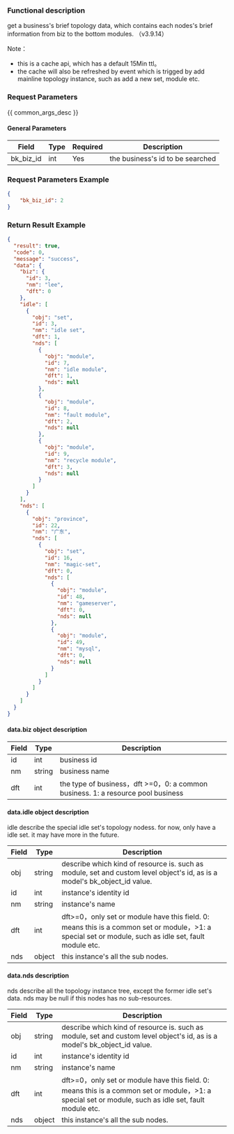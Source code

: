 ### Functional description

get a business's brief topology data, which contains each nodes's brief information from biz to the bottom modules. （v3.9.14）

Note： 
- this is a cache api, which has a default 15Min ttl。
- the cache will also be refreshed by event which is trigged by add mainline topology instance, such as add a new set, module etc.

### Request Parameters

{{ common_args_desc }}

#### General Parameters

| Field                |  Type       | Required	   | Description                            |
|----------------------|------------|--------|--------------------------------------------------|
| bk_biz_id              | int     | Yes    | the business's id to be searched          |


### Request Parameters Example

```json
{
    "bk_biz_id": 2
}
```

### Return Result Example

```json
{
  "result": true,
  "code": 0,
  "message": "success",
  "data": {
    "biz": {
      "id": 3,
      "nm": "lee",
      "dft": 0
    },
    "idle": [
      {
        "obj": "set",
        "id": 3,
        "nm": "idle set",
        "dft": 1,
        "nds": [
          {
            "obj": "module",
            "id": 7,
            "nm": "idle module",
            "dft": 1,
            "nds": null
          },
          {
            "obj": "module",
            "id": 8,
            "nm": "fault module",
            "dft": 2,
            "nds": null
          },
          {
            "obj": "module",
            "id": 9,
            "nm": "recycle module",
            "dft": 3,
            "nds": null
          }
        ]
      }
    ],
    "nds": [
      {
        "obj": "province",
        "id": 22,
        "nm": "广东",
        "nds": [
          {
            "obj": "set",
            "id": 16,
            "nm": "magic-set",
            "dft": 0,
            "nds": [
              {
                "obj": "module",
                "id": 48,
                "nm": "gameserver",
                "dft": 0,
                "nds": null
              },
              {
                "obj": "module",
                "id": 49,
                "nm": "mysql",
                "dft": 0,
                "nds": null
              }
            ]
          }
        ]
      }
    ]
  }
}
```


#### data.biz object description

| Field                 |  Type    	   |  Description       |
| ------------ | ------------ | -------- |
| id    | int          | business id   |
| nm  | string       | business name  |
| dft | int | the type of business，dft >=0，0: a common business. 1: a resource pool business |

#### data.idle object description

idle describe the special idle set's topology nodess. for now, only have a idle set. it may have more in the future.

| Field                 |  Type    	   |  Description       |
| ------------ | ------------ | -------- |
| obj    | string| describe which kind of resource is. such as module, set and custom level object's id, as is a model's bk_object_id value.   |
| id    | int          | instance's identity id   |
| nm  | string       | instance's name |
| dft  | int       | dft>=0，only set or module have this field. 0: means this is a common set or module，>1: a special set or module, such as idle set, fault module etc.  |
| nds  | object       | this instance's all the sub nodes. |

#### data.nds description
nds describe all the topology instance tree, except the former idle set's data. nds may be null if this nodes has no sub-resources.

| Field                 |  Type    	   |  Description       |
| ------------ | ------------ | -------- |
| obj    | string| describe which kind of resource is. such as module, set and custom level object's id, as is a model's bk_object_id value.   |
| id    | int          | instance's identity id   |
| nm  | string       | instance's name |
| dft  | int       | dft>=0，only set or module have this field. 0: means this is a common set or module，>1: a special set or module, such as idle set, fault module etc.  |
| nds  | object       | this instance's all the sub nodes. |

